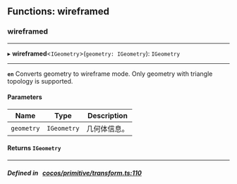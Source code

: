 ## Functions: wireframed

### wireframed


___
▸ **wireframed**<`IGeometry`\>(`geometry: IGeometry`): `IGeometry`
___


**`en`** 
Converts geometry to wireframe mode. Only geometry with triangle topology is supported.



#### Parameters

| Name | Type | Description |
| :------: | :------: | :------: |
| `geometry` | `IGeometry` | 几何体信息。  |

#### Returns `IGeometry` 
___


##### Defined in &nbsp;   [cocos/primitive/transform.ts:110](https://github.com/cocos-creator/engine/blob/c7bf6b8a9/cocos/primitive/transform.ts#L110)&nbsp;
